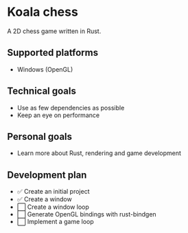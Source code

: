 # Koala chess
A 2D chess game written in Rust.

## Supported platforms
- Windows (OpenGL)

## Technical goals
- Use as few dependencies as possible
- Keep an eye on performance

## Personal goals
- Learn more about Rust, rendering and game development

## Development plan
- ✅ Create an initial project
- ✅ Create a window
- ⬜️ Create a window loop
- ⬜️ Generate OpenGL bindings with rust-bindgen
- ⬜️ Implement a game loop
